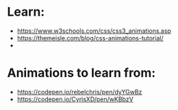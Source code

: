 # Learn:
 - https://www.w3schools.com/css/css3_animations.asp
 - https://themeisle.com/blog/css-animations-tutorial/
 - 

# Animations to learn from:
 - https://codepen.io/rebelchris/pen/dyYGwBz
 - https://codepen.io/CyrisXD/pen/wKBbzV